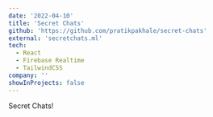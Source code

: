 ```yaml
---
date: '2022-04-10'
title: 'Secret Chats'
github: 'https://github.com/pratikpakhale/secret-chats'
external: 'secretchats.ml'
tech:
  - React
  - Firebase Realtime
  - TailwindCSS
company: ''
showInProjects: false
---
```


Secret Chats!
